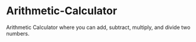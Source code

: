 # Arithmetic-Calculator
Arithmetic Calculator where you can add, subtract, multiply, and divide two numbers.
